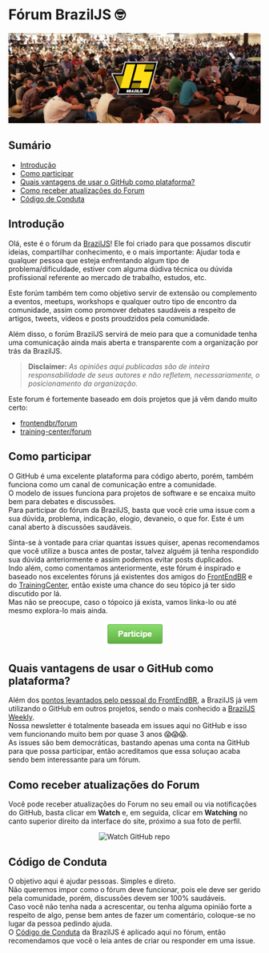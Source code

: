 # Fórum BrazilJS 🤓

![Fórum BrazilJS](forum-braziljs.png)

## Sumário

* [Introdução](#introducao)
* [Como participar](#como-participar)
* [Quais vantagens de usar o GitHub como plataforma?](#quais-vantagens-de-usar-o-github-como-plataforma)
* [Como receber atualizações do Forum](#como-receber-atualiza%C3%A7%C3%B5es-do-forum)
* [Código de Conduta](#código-de-conduta)

## Introdução

Olá, este é o fórum da [BrazilJS](https://braziljs.org/)! Ele foi criado para que possamos discutir ideias, compartilhar conhecimento, e o mais importante: Ajudar toda e qualquer pessoa que esteja enfrentando algum tipo de problema/dificuldade, estiver com alguma dúdiva técnica ou dúvida profissional referente ao mercado de trabalho, estudos, etc.  

Este forúm também tem como objetivo servir de extensão ou complemento a eventos, meetups, workshops e qualquer outro tipo de encontro da comunidade, assim como promover debates saudáveis a respeito de artigos, tweets, vídeos e posts proudzidos pela comunidade.  

Além disso, o forúm BrazilJS servirá de meio para que a comunidade tenha uma comunicação ainda mais aberta e transparente com a organização por trás da BrazilJS.  

> **Disclaimer:** _As opiniões aqui publicadas são de inteira responsabilidade de seus autores e não refletem, necessariamente, o posicionamento da organização._
 
Este forum é fortemente baseado em dois projetos que já vêm dando muito certo: 
- [frontendbr/forum](https://github.com/frontendbr/forum)
- [training-center/forum](https://github.com/training-center/forum)

## Como participar

O GitHub é uma excelente plataforma para código aberto, porém, também funciona como um canal de comunicação entre a comunidade.  
O modelo de issues funciona para projetos de software e se encaixa muito bem para debates e discussões.  
Para participar do fórum da BrazilJS, basta que você crie uma issue com a sua dúvida, problema, indicação, elogio, devaneio, o que for. Este é um canal aberto à discussões saudáveis.  

Sinta-se à vontade para criar quantas issues quiser, apenas recomendamos que você utilize a busca antes de postar, talvez alguém já tenha respondido sua dúvida anteriormente e assim podemos evitar posts duplicados.  
Indo além, como comentamos anteriormente, este fórum é inspirado e baseado nos excelentes fóruns já existentes dos amigos do [FrontEndBR](https://github.com/frontendbr) e do [TrainingCenter](training-center), então existe uma chance do seu tópico já ter sido discutido por lá.  
Mas não se preocupe, caso o tópoico já exista, vamos linka-lo ou até mesmo explora-lo mais ainda.  

<p align="center">
  <a href="https://github.com/braziljs/forum/issues"><img src="btn.png?raw=true"></a>
</p>

## Quais vantagens de usar o GitHub como plataforma?

Além dos [pontos levantados pelo pessoal do FrontEndBR](https://github.com/frontendbr/forum#vantagens-do-github), a BrazilJS já vem utilizando o GitHub em outros projetos, sendo o mais conhecido a [BrazilJS Weekly](https://github.com/braziljs/weekly).  
Nossa newsletter é totalmente baseada em issues aqui no GitHub e isso vem funcionando muito bem por quase 3 anos 😱😱😱.  
As issues são bem democráticas, bastando apenas uma conta na GitHub para que possa participar, então acreditamos que essa soluçao acaba sendo bem interessante para um fórum.  

## Como receber atualizações do Forum

Você pode receber atualizações do Forum no seu email ou via notificações do GitHub, basta clicar em **Watch** e, em seguida, clicar em **Watching** no canto superior direito da interface do site, próximo a sua foto de perfil.

<p align="center">
  <img src="http://s31.postimg.org/nt5f6bbff/watch_github_forum.png" alt="Watch GitHub repo"/>
</p>

## Código de Conduta

O objetivo aqui é ajudar pessoas. Simples e direto.  
Não queremos impor como o fórum deve funcionar, pois ele deve ser gerido pela comunidade, porém, discussões devem ser 100% saudáveis.  
Caso você não tenha nada a acrescentar, ou tenha alguma opinião forte a respeito de algo, pense bem antes de fazer um comentário, coloque-se no lugar da pessoa pedindo ajuda.  
O [Código de Conduta](https://braziljs.org/coc/) da BrazilJS é aplicado aqui no fórum, então recomendamos que você o leia antes de criar ou responder em uma issue.  


